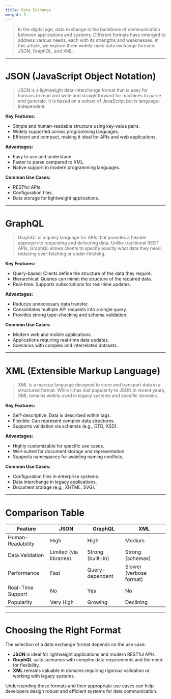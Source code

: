 ```yaml
---
title: Data Exchange
weight: 3
---
```


> In the digital age, data exchange is the backbone of communication between applications and systems. Different formats have emerged to address various needs, each with its strengths and weaknesses. In this article, we explore three widely-used data exchange formats: JSON, GraphQL, and XML.

---

# JSON (JavaScript Object Notation)

> JSON is a lightweight data-interchange format that is easy for humans to read and write and straightforward for machines to parse and generate. It is based on a subset of JavaScript but is language-independent.

**Key Features:**
- Simple and human-readable structure using key-value pairs.
- Widely supported across programming languages.
- Efficient and compact, making it ideal for APIs and web applications.

**Advantages:**
- Easy to use and understand.
- Faster to parse compared to XML.
- Native support in modern programming languages.

**Common Use Cases:**
- RESTful APIs.
- Configuration files.
- Data storage for lightweight applications.

---

# GraphQL

> GraphQL is a query language for APIs that provides a flexible approach to requesting and delivering data. Unlike traditional REST APIs, GraphQL allows clients to specify exactly what data they need, reducing over-fetching or under-fetching.

**Key Features:**
- Query-based: Clients define the structure of the data they require.
- Hierarchical: Queries can mimic the structure of the required data.
- Real-time: Supports subscriptions for real-time updates.

**Advantages:**
- Reduces unnecessary data transfer.
- Consolidates multiple API requests into a single query.
- Provides strong type-checking and schema validation.

**Common Use Cases:**
- Modern web and mobile applications.
- Applications requiring real-time data updates.
- Scenarios with complex and interrelated datasets.

---

# XML (Extensible Markup Language)

> XML is a markup language designed to store and transport data in a structured format. While it has lost popularity to JSON in recent years, XML remains widely used in legacy systems and specific domains.

**Key Features:**
- Self-descriptive: Data is described within tags.
- Flexible: Can represent complex data structures.
- Supports validation via schemas (e.g., DTD, XSD).

**Advantages:**
- Highly customizable for specific use cases.
- Well-suited for document storage and representation.
- Supports namespaces for avoiding naming conflicts.

**Common Use Cases:**
- Configuration files in enterprise systems.
- Data interchange in legacy applications.
- Document storage (e.g., XHTML, SVG).

---

# Comparison Table

| Feature            | JSON                    | GraphQL                 | XML                     |
|--------------------|-------------------------|-------------------------|-------------------------|
| Human-Readability | High                    | High                    | Medium                  |
| Data Validation    | Limited (via libraries) | Strong (built-in)       | Strong (schemas)        |
| Performance        | Fast                    | Query-dependent         | Slower (verbose format) |
| Real-Time Support  | No                      | Yes                     | No                      |
| Popularity         | Very High               | Growing                 | Declining               |

---

# Choosing the Right Format
The selection of a data exchange format depends on the use case:

- **JSON** is ideal for lightweight applications and modern RESTful APIs.
- **GraphQL** suits scenarios with complex data requirements and the need for flexibility.
- **XML** remains valuable in domains requiring rigorous validation or working with legacy systems.

Understanding these formats and their appropriate use cases can help developers design robust and efficient systems for data communication.


